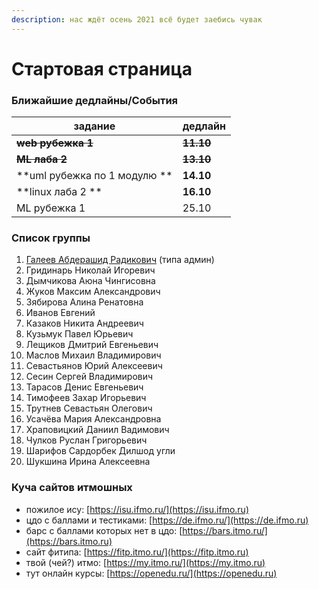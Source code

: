 ```yaml
---
description: нас ждёт осень 2021 всё будет заебись чувак
---
```


# Стартовая страница

### Ближайшие дедлайны/События

| задание                      | дедлайн       |
| ---------------------------- | ------------- |
| ~~**web рубежка 1**~~        | ~~**11.10**~~ |
| ~~**ML лаба 2**~~            | ~~**13.10**~~ |
| **uml рубежка по 1 модулю ** | **14.10**     |
| **linux лаба 2 **            | **16.10**     |
| ML рубежка 1                 | 25.10         |

### Список группы

1. [Галеев Абдерашид Радикович](https://vk.com/grashid) (типа админ) 
2. Гридинарь Николай Игоревич
3. Дымчикова Аюна Чингисовна
4. Жуков Максим Александрович
5. Зябирова Алина Ренатовна 
6. Иванов Евгений
7. Казаков Никита Андреевич 
8. Кузьмук Павел Юрьевич
9. Лещиков Дмитрий Евгеньевич  
10. Маслов Михаил Владимирович
11. Севастьянов Юрий Алексеевич
12. Сесин Сергей Владимирович
13. Тарасов Денис Евгеньевич
14. Тимофеев Захар Игорьевич 
15. Трутнев Севастьян Олегович
16. Усачёва Мария Александровна 
17. Храповицкий Даниил Вадимович 
18. Чулков Руслан Григорьевич 
19. Шарифов Сардорбек Дилшод угли
20. Шукшина Ирина Алексеевна

### Куча сайтов итмошных

* пожилое ису: [https://isu.ifmo.ru/](https://isu.ifmo.ru)
* цдо с баллами и тестиками: [https://de.ifmo.ru/](https://de.ifmo.ru)
* барс с баллами которых нет в цдо: [https://bars.itmo.ru/](https://bars.itmo.ru)
* сайт фитипа: [https://fitp.itmo.ru/](https://fitp.itmo.ru)
* твой (чей?) итмо: [https://my.itmo.ru/](https://my.itmo.ru)
* тут онлайн курсы: [https://openedu.ru/](https://openedu.ru)
